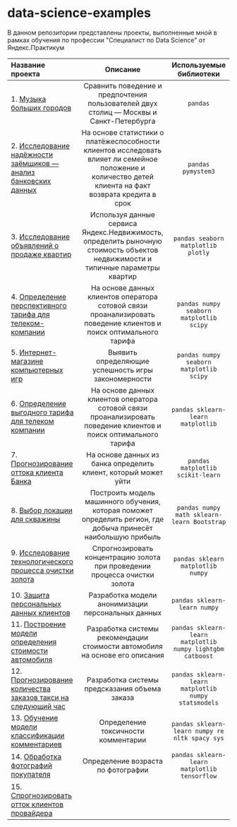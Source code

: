 # data-science-examples

В данном репозитории представлены проекты, выполненные мной в рамках обучения по профессии "Специалист по Data Science" от Яндекс.Практикум

| Название проекта | Описание | Используемые библиотеки |
| :-------------------- | :---------------------: |:---------------------------:|
| 1. [Музыка больших городов](https://github.com/Artem1584/data-science-examples/tree/main/yandex-music) | Сравнить поведение и предпочтения пользователей двух столиц — Москвы и Санкт-Петербурга | `pandas` |
| 2. [Исследование надёжности заёмщиков — анализ банковских данных](https://github.com/Artem1584/data-science-examples/tree/main/bank_project) | На основе статистики о платёжеспособности клиентов исследовать влияет ли семейное положение и количество детей клиента на факт возврата кредита в срок | `pandas pymystem3`|
| 3. [Исследование объявлений о продаже квартир](https://github.com/Artem1584/data-science-examples/tree/main/real_estate_project)| Используя данные сервиса Яндекс.Недвижимость, определить рыночную стоимость объектов недвижимости и типичные параметры квартир| `pandas seaborn matplotlib plotly`| 
| 4. [Определение перспективного тарифа для телеком-компании](https://github.com/Artem1584/data-science-examples/tree/main/tariff_project) | На основе данных клиентов оператора сотовой связи проанализировать поведение клиентов и поиск оптимального тарифа| `pandas numpy seaborn matplotlib scipy` |
| 5. [Интернет-магазине компьютерных игр](https://github.com/Artem1584/data-science-examples/tree/main/computer_games_project)| Выявить определяющие успешность игры закономерности| `pandas numpy seaborn matplotlib scipy`|
|6. [Определение выгодного тарифа для телеком компании](https://github.com/Artem1584/data-science-examples/tree/main/tariff_recommendation_project) |На основе данных клиентов оператора сотовой связи проанализировать поведение клиентов и поиск оптимального тарифа | `pandas sklearn-learn matplotlib`|
|7. [Прогнозирование оттока клиента Банка](https://github.com/Artem1584/data-science-examples/tree/main/customer_churn_project) |На основе данных из банка определить клиент, который может уйти |`pandas matplotlib scikit-learn` |
|8. [Выбор локации для скважины](https://github.com/Artem1584/data-science-examples/tree/main/location_for_wells)| Построить модель машинного обучения, которая поможет определить регион, где добыча принесёт наибольшую прибыль| `pandas numpy math sklearn-learn Bootstrap`|
|9. [Исследование технологического процесса очистки золота](https://github.com/Artem1584/data-science-examples/tree/main/recovery_gold)|Спрогнозировать концентрацию золота при проведении процесса очистки золота | `pandas sklearn matplotlib numpy`|
|10. [Защита персональных данных клиентов](https://github.com/Artem1584/data-science-examples/tree/main/protection_of_personal_information)| Разработка модели анонимизации персональных данных| `pandas sklearn-learn numpy`|
|11. [Построение модели определения стоимости автомобиля](https://github.com/Artem1584/data-science-examples/tree/main/car%20cost)|Разработка системы рекомендации стоимости автомобиля на основе его описания |`pandas sklearn-learn matplotlib numpy lightgbm catboost`|
|12. [Прогнозирование количества заказов такси на следующий час](https://github.com/Artem1584/data-science-examples/tree/main/taxi_order_forecasting)|Разработка системы предсказания объема заказа| `pandas sklearn-learn matplotlib numpy statsmodels`|
|13. [Обучение модели классификации комментариев](https://github.com/Artem1584/data-science-examples/tree/main/toxic_comments)|Определение токсичности комментарии|`pandas sklearn-learn numpy re nltk spacy sys`|
|14. [Обработка фотографий покупателя](https://github.com/Artem1584/data-science-examples/tree/main/age_photo)|Определение возраста по фотографии| `pandas sklearn-learn matplotlib tensorflow`|
|15. [Спрогнозировать отток клиентов провайдера](https://github.com/Artem1584/data-science-examples/tree/main/finish_project)| |

